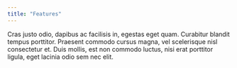```yaml
---
title: "Features"
---
```


Cras justo odio, dapibus ac facilisis in, egestas eget quam. Curabitur blandit tempus porttitor. Praesent commodo cursus magna, vel scelerisque nisl consectetur et. Duis mollis, est non commodo luctus, nisi erat porttitor ligula, eget lacinia odio sem nec elit.